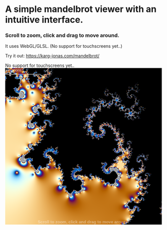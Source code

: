 # A simple mandelbrot viewer with an intuitive interface.
### Scroll to zoom, click and drag to move around.

It uses WebGL/GLSL. (No support for touchscreens yet..)

Try it out: https://karg-jonas.com/mandelbrot/

No support for touchscreens yet..
![example](example.png)
